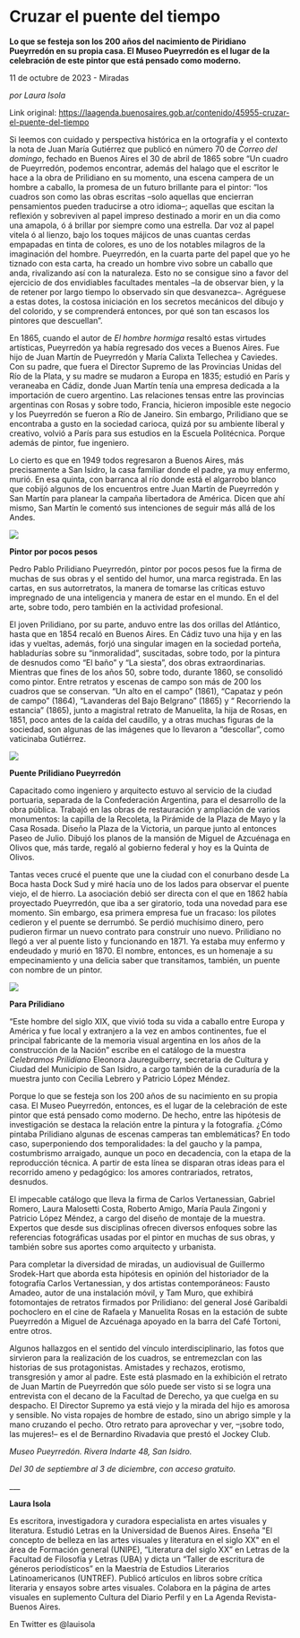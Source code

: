 # Cruzar el puente del tiempo

**Lo que se festeja son los 200 años del nacimiento de Piridiano Pueyrredón en su propia casa. El Museo Pueyrredón es el lugar de la celebración de este pintor que está pensado como moderno.**

11 de octubre de 2023 - Miradas

_por Laura Isola_

Link original: https://laagenda.buenosaires.gob.ar/contenido/45955-cruzar-el-puente-del-tiempo



Si leemos con cuidado y perspectiva histórica en la ortografía y el contexto la nota de Juan María Gutiérrez que publicó en número 70 de *Correo del domingo*, fechado en Buenos Aires el 30 de abril de 1865 sobre “Un cuadro de Pueyrredón, podemos encontrar, además del halago que el escritor le hace a la obra de Prilidiano en su momento, una escena campera de un hombre a caballo, la promesa de un futuro brillante para el pintor: “los cuadros son como las obras escritas –solo aquellas que encierran pensamientos pueden traducirse a otro idioma–; aquellas que escitan la reflexión y sobreviven al papel impreso destinado a morir en un dia como una amapola, ó á brillar por siempre como una estrella. Dar voz al papel vitela ó al lienzo, bajo los toques májicos de unas cuantas cerdas empapadas en tinta de colores, es uno de los notables milagros de la imaginación del hombre. Pueyrredón, en la cuarta parte del papel que yo he tiznado con esta carta, ha creado un hombre vivo sobre un caballo que anda, rivalizando así con la naturaleza. Esto no se consigue sino a favor del ejercicio de dos envidiables facultades mentales –la de observar bien, y la de retener por largo tiempo lo observado sin que desvanezca–. Agréguese a estas dotes, la costosa iniciación en los secretos mecánicos del dibujo y del colorido, y se comprenderá entonces, por qué son tan escasos los pintores que descuellan”.




En 1865, cuando el autor de *El hombre hormiga* resaltó estas virtudes artísticas, Pueyrredón ya había regresado dos veces a Buenos Aires. Fue hijo de Juan Martín de Pueyrredón y María Calixta Tellechea y Caviedes. Con su padre, que fuera el Director Supremo de las Provincias Unidas del Río de la Plata, y su madre se mudaron a Europa en 1835; estudió en París y veraneaba en Cádiz, donde Juan Martín tenía una empresa dedicada a la importación de cuero argentino. Las relaciones tensas entre las provincias argentinas con Rosas y sobre todo, Francia, hicieron imposible este negocio y los Pueyrredón se fueron a Río de Janeiro. Sin embargo, Prilidiano que se encontraba a gusto en la sociedad carioca, quizá por su ambiente liberal y creativo, volvió a París para sus estudios en la Escuela Politécnica. Porque además de pintor, fue ingeniero.




Lo cierto es que en 1949 todos regresaron a Buenos Aires, más precisamente a San Isidro, la casa familiar donde el padre, ya muy enfermo, murió. En esa quinta, con barranca al río donde está el algarrobo blanco que cobijó algunos de los encuentros entre Juan Martín de Pueyrredón y San Martín para planear la campaña libertadora de América. Dicen que ahí mismo, San Martín le comentó sus intenciones de seguir más allá de los Andes.




![](https://cdn.feater.me/files/images/2824200/14a0b574-c1e1-4171-9d22-e3d2ef91f66e.jpg)




**Pintor por pocos pesos**




Pedro Pablo Prilidiano Pueyrredón, pintor por pocos pesos fue la firma de muchas de sus obras y el sentido del humor, una marca registrada. En las cartas, en sus autorretratos, la manera de tomarse las críticas estuvo impregnado de una inteligencia y manera de estar en el mundo. En el del arte, sobre todo, pero también en la actividad profesional.




El joven Prilidiano, por su parte, anduvo entre las dos orillas del Atlántico, hasta que en 1854 recaló en Buenos Aires. En Cádiz tuvo una hija y en las idas y vueltas, además, forjó una singular imagen en la sociedad porteña, habladurías sobre su “inmoralidad”, suscitadas, sobre todo, por la pintura de desnudos como “El baño” y “La siesta”, dos obras extraordinarias. Mientras que fines de los años 50, sobre todo, durante 1860, se consolidó como pintor. Entre retratos y escenas de campo son más de 200 los cuadros que se conservan. “Un alto en el campo” (1861), “Capataz y peón de campo” (1864), “Lavanderas del Bajo Belgrano” (1865) y “ Recorriendo la estancia” (1865), junto a magistral retrato de Manuelita, la hija de Rosas, en 1851, poco antes de la caída del caudillo, y a otras muchas figuras de la sociedad, son algunas de las imágenes que lo llevaron a “descollar”, como vaticinaba Gutiérrez.




![](https://cdn.feater.me/files/images/2824212/99811039-9e5e-40aa-8276-258f10477c1a.jpg)




**Puente Prilidiano Pueyrredón**




Capacitado como ingeniero y arquitecto estuvo al servicio de la ciudad portuaria, separada de la Confederación Argentina, para el desarrollo de la obra pública. Trabajó en las obras de restauración y ampliación de varios monumentos: la capilla de la Recoleta, la Pirámide de la Plaza de Mayo y la Casa Rosada. Diseño la Plaza de la Victoria, un parque junto al entonces Paseo de Julio. Dibujó los planos de la mansión de Miguel de Azcuénaga en Olivos que, más tarde, regaló al gobierno federal y hoy es la Quinta de Olivos.




Tantas veces crucé el puente que une la ciudad con el conurbano desde La Boca hasta Dock Sud y miré hacía uno de los lados para observar el puente viejo, el de hierro. La asociación debió ser directa con el que en 1862 había proyectado Pueyrredón, que iba a ser giratorio, toda una novedad para ese momento. Sin embargo, esa primera empresa fue un fracaso: los pilotes cedieron y el puente se derrumbó. Se perdió muchísimo dinero, pero pudieron firmar un nuevo contrato para construir uno nuevo. Prilidiano no llegó a ver al puente listo y funcionando en 1871. Ya estaba muy enfermo y endeudado y murió en 1870. El nombre, entonces, es un homenaje a su empecinamiento y una delicia saber que transitamos, también, un puente con nombre de un pintor.




![](https://cdn.feater.me/files/images/2824217/4740700a-5ef5-4a60-8401-50882716b8b6.jpg)




**Para Prilidiano**




“Este hombre del siglo XIX, que vivió toda su vida a caballo entre Europa y América y fue local y extranjero a la vez en ambos continentes, fue el principal fabricante de la memoria visual argentina en los años de la construcción de la Nación” escribe en el catálogo de la muestra *Celebramos Prilidiano* Eleonora Jaureguiberry, secretaria de Cultura y Ciudad del Municipio de San Isidro, a cargo también de la curaduría de la muestra junto con Cecilia Lebrero y Patricio López Méndez.




Porque lo que se festeja son los 200 años de su nacimiento en su propia casa. El Museo Pueyrredón, entonces, es el lugar de la celebración de este pintor que está pensado como moderno. De hecho, entre las hipótesis de investigación se destaca la relación entre la pintura y la fotografía. ¿Cómo pintaba Prilidiano algunas de escenas camperas tan emblemáticas? En todo caso, superponiendo dos temporalidades: la del gaucho y la pampa, costumbrismo arraigado, aunque un poco en decadencia, con la etapa de la reproducción técnica. A partir de esta línea se disparan otras ideas para el recorrido ameno y pedagógico: los amores contrariados, retratos, desnudos.




El impecable catálogo que lleva la firma de Carlos Vertanessian, Gabriel Romero, Laura Malosetti Costa, Roberto Amigo, María Paula Zingoni y Patricio López Méndez, a cargo del diseño de montaje de la muestra. Expertos que desde sus disciplinas ofrecen diversos enfoques sobre las referencias fotográficas usadas por el pintor en muchas de sus obras, y también sobre sus aportes como arquitecto y urbanista.




Para completar la diversidad de miradas, un audiovisual de Guillermo Srodek-Hart que aborda esta hipótesis en opinión del historiador de la fotografía Carlos Vertanessian, y dos artistas contemporáneos: Fausto Amadeo, autor de una instalación móvil, y Tam Muro, que exhibirá fotomontajes de retratos firmados por Prilidiano: del general José Garibaldi pochoclero en el cine de Rafaela y Manuelita Rosas en la estación de subte Pueyrredón a Miguel de Azcuénaga apoyado en la barra del Café Tortoni, entre otros.




Algunos hallazgos en el sentido del vínculo interdisciplinario, las fotos que sirvieron para la realización de los cuadros, se entremezclan con las historias de sus protagonistas. Amistades y rechazos, erotismo, transgresión y amor al padre. Este está plasmado en la exhibición el retrato de Juan Martín de Pueyrredón que sólo puede ser visto si se logra una entrevista con el decano de la Facultad de Derecho, ya que cuelga en su despacho. El Director Supremo ya está viejo y la mirada del hijo es amorosa y sensible. No vista ropajes de hombre de estado, sino un abrigo simple y la mano cruzando el pecho. Otro retrato para aprovechar y ver, –¡sobre todo, las mujeres!– es el de Bernardino Rivadavia que prestó el Jockey Club.




*Museo Pueyrredón. Rivera Indarte 48, San Isidro.*




*Del 30 de septiembre al 3 de diciembre, con acceso gratuito.*




\_\_\_




**Laura Isola**




Es escritora, investigadora y curadora especialista en artes visuales y literatura. Estudió Letras en la Universidad de Buenos Aires. Enseña "El concepto de belleza en las artes visuales y literatura en el siglo XX" en el área de Formación general (UNIPE), “Literatura del siglo XX” en Letras de la Facultad de Filosofía y Letras (UBA) y dicta un “Taller de escritura de géneros periodísticos” en la Maestría de Estudios Literarios Latinoamericanos (UNTREF). Publicó artículos en libros sobre crítica literaria y ensayos sobre artes visuales. Colabora en la página de artes visuales en suplemento Cultura del Diario Perfil y en La Agenda Revista-Buenos Aires.




En Twitter es @lauisola



